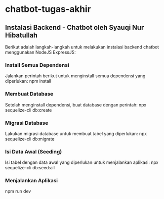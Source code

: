# chatbot-tugas-akhir

## Instalasi Backend - Chatbot oleh Syauqi Nur Hibatullah
Berikut adalah langkah-langkah untuk melakukan instalasi backend chatbot menggunakan NodeJS ExpressJS:
### Install Semua Dependensi
Jalankan perintah berikut untuk menginstall semua dependensi yang diperlukan:
npm install
### Membuat Database
Setelah menginstall dependensi, buat database dengan perintah:
npx sequelize-cli db:create
### Migrasi Database
Lakukan migrasi database untuk membuat tabel yang diperlukan:
npx sequelize-cli db:migrate
### Isi Data Awal (Seeding)
Isi tabel dengan data awal yang diperlukan untuk menjalankan aplikasi:
npx sequelize-cli db:seed:all
### Menjalankan Aplikasi
npm run dev